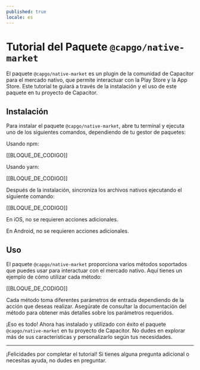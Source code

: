 ```yaml
---
published: true
locale: es
---
```


# Tutorial del Paquete `@capgo/native-market`

El paquete `@capgo/native-market` es un plugin de la comunidad de Capacitor para el mercado nativo, que permite interactuar con la Play Store y la App Store. Este tutorial te guiará a través de la instalación y el uso de este paquete en tu proyecto de Capacitor.

## Instalación

Para instalar el paquete `@capgo/native-market`, abre tu terminal y ejecuta uno de los siguientes comandos, dependiendo de tu gestor de paquetes:

Usando npm:

[[BLOQUE_DE_CODIGO]]

Usando yarn:

[[BLOQUE_DE_CODIGO]]

Después de la instalación, sincroniza los archivos nativos ejecutando el siguiente comando:

[[BLOQUE_DE_CODIGO]]

En iOS, no se requieren acciones adicionales.

En Android, no se requieren acciones adicionales.

## Uso

El paquete `@capgo/native-market` proporciona varios métodos soportados que puedes usar para interactuar con el mercado nativo. Aquí tienes un ejemplo de cómo utilizar cada método:

[[BLOQUE_DE_CODIGO]]

Cada método toma diferentes parámetros de entrada dependiendo de la acción que deseas realizar. Asegúrate de consultar la documentación del método para obtener más detalles sobre los parámetros requeridos.

¡Eso es todo! Ahora has instalado y utilizado con éxito el paquete `@capgo/native-market` en tu proyecto de Capacitor. No dudes en explorar más de sus características y personalizarlo según tus necesidades.

***

¡Felicidades por completar el tutorial! Si tienes alguna pregunta adicional o necesitas ayuda, no dudes en preguntar.